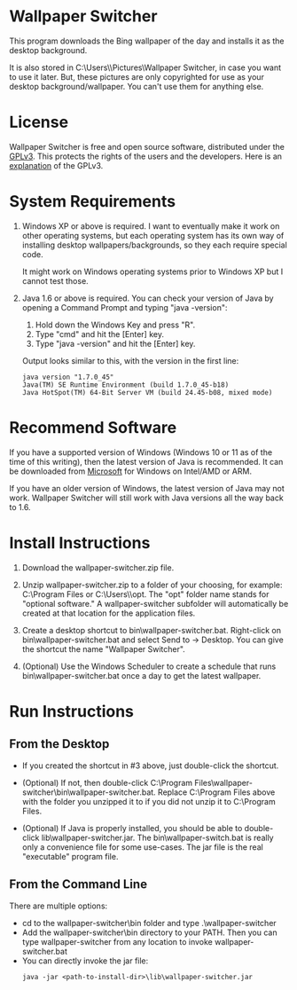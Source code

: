 # Wallpaper Switcher

This program downloads the Bing wallpaper of the day and installs it as 
the desktop background. 

It is also stored in
C:\Users\\<your-account>\Pictures\Wallpaper Switcher,
in case you want to use it later. But, these pictures are only copyrighted
for use as your desktop background/wallpaper. You can't use them for anything
else.

# License
Wallpaper Switcher is free and open source software, distributed under 
the [GPLv3](LICENSE). This protects the rights of the users and the 
developers. Here is an [explanation](https://www.gnu.org/licenses/gpl-3.0.en.html$)
of the GPLv3.

# System Requirements

1. Windows XP or above is required. 
   I want to eventually make it work on other operating systems, but 
   each operating system has its own way of installing desktop
   wallpapers/backgrounds, so they each require special code.
   
   It might work on Windows operating systems prior to Windows XP
   but I cannot test those.
   
2. Java 1.6 or above is required. You can check your version of Java by 
   opening a Command Prompt and typing "java -version":
   1. Hold down the Windows Key and press "R".
   2. Type "cmd" and hit the [Enter] key.
   3. Type "java -version" and hit the [Enter] key.
        
   Output looks similar to this, with the version in the first line:
   ```` 
   java version "1.7.0_45"
   Java(TM) SE Runtime Environment (build 1.7.0_45-b18)
   Java HotSpot(TM) 64-Bit Server VM (build 24.45-b08, mixed mode)
   ````

# Recommend Software

If you have a supported version of Windows (Windows 10 or 11 as of the time of
this writing), then
the latest version of Java is recommended. It can be downloaded from 
[Microsoft](https://learn.microsoft.com/en-us/java/openjdk/download)
for Windows on Intel/AMD or ARM.

If you have an older version of Windows, the latest version of Java may not work.
Wallpaper Switcher will still work with Java versions all the way back to 1.6.

# Install Instructions

1. Download the wallpaper-switcher.zip file.

2. Unzip wallpaper-switcher.zip to a folder of your choosing, for example:
   C:\Program Files or C:\Users\\<your-account>\opt. The "opt" folder name 
   stands for "optional software."  A wallpaper-switcher subfolder
   will automatically be created at that location for the application files.
   
3. Create a desktop shortcut to bin\wallpaper-switcher.bat.
   Right-click 
   on bin\wallpaper-switcher.bat and select Send to -> Desktop.
   You can give the shortcut the name "Wallpaper Switcher".
4. (Optional) Use the Windows Scheduler to create a schedule that runs
   bin\wallpaper-switcher.bat once a day to get the latest wallpaper.
  
# Run Instructions
## From the Desktop

- If you created the shortcut in #3 above, just double-click the shortcut.

- (Optional) If not, then double-click 
   C:\Program Files\wallpaper-switcher\bin\wallpaper-switcher.bat.
   Replace C:\Program Files above with the folder you unzipped it to if
   you did not unzip it to C:\Program Files.
- (Optional) If Java is properly installed, you should be able to
  double-click lib\wallpaper-switcher.jar. The bin\wallpaper-switch.bat
  is really only a convenience file for some use-cases. The jar file
  is the real "executable" program file.
   
## From the Command Line
There are multiple options:
- cd to the wallpaper-switcher\bin folder and type .\wallpaper-switcher
- Add the wallpaper-switcher\bin directory to your PATH. Then you can
type wallpaper-switcher from any location to invoke wallpaper-switcher.bat
- You can directly invoke the jar file:
  ```
  java -jar <path-to-install-dir>\lib\wallpaper-switcher.jar
  ```